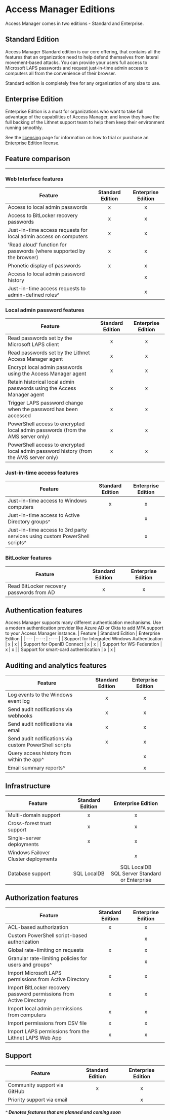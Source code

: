# Access Manager Editions

Access Manager comes in two editions - Standard and Enterprise.

## Standard Edition
Access Manager Standard edition is our core offering, that contains all the features that an organization need to help defend themselves from lateral movement-based attacks. You can provide your users full access to Microsoft LAPS passwords and request just-in-time admin access to computers all from the convenience of their browser.

Standard edition is completely free for any organization of any size to use.

## Enterprise Edition
Enterprise Edition is a must for organizations who want to take full advantage of the capabilities of Access Manager, and know they have the full backing of the Lithnet support team to help them keep their environment running smoothly.

See the [licensing](/docs/app_pages/Licensing-Page.md) page for information on how to trial or purchase an Enterprise Edition license.

## **Feature comparison**
---

### Web Interface features
| Feature | Standard Edition | Enterprise Edition |
| --- | :---: | :---: |
| Access to local admin passwords | x | x |
| Access to BitLocker recovery passwords | x | x |
| Just-in-time access requests for local admin access on computers | x | x |
| 'Read aloud' function for passwords (where supported by the browser) | x | x |
| Phonetic display of passwords | x | x |
| Access to local admin password history |  | x |
| Just-in-time access requests to admin-defined roles^ |  | x |

### Local admin password features 
| Feature | Standard Edition | Enterprise Edition |
| --- | :---: | :---: |
| Read passwords set by the Microsoft LAPS client | x | x |
| Read passwords set by the Lithnet Access Manager agent | x | x |
| Encrypt local admin passwords using the Access Manager agent | x | x |
| Retain historical local admin passwords using the Access Manager agent | x | x |
| Trigger LAPS password change when the password has been accessed | x | x |
| PowerShell access to encrypted local admin passwords (from the AMS server only) | x | x |
| PowerShell access to encrypted local admin password history (from the AMS server only) | x | x |

### Just-in-time access features
| Feature | Standard Edition | Enterprise Edition |
| --- | :---: | :---: |
| Just-in-time access to Windows computers | x | x |
| Just-in-time access to Active Directory groups^ |  | x |
| Just-in-time access to 3rd party services using custom PowerShell scripts^ |  | x |

### BitLocker features
| Feature | Standard Edition | Enterprise Edition |
| --- | :---: | :---: |
| Read BitLocker recovery passwords from AD | x | x |


## Authentication features
Access Manager supports many different authentication mechanisms. Use a modern authentication provider like Azure AD or Okta to add MFA support to your Access Manager instance.
| Feature | Standard Edition | Enterprise Edition |
| --- | :---: | :---: |
| Support for Integrated Windows Authentication | x | x |
| Support for OpenID Connect | x | x |
| Support for WS-Federation | x | x | 
| Support for smart-card authentication | x | x |

## Auditing and analytics features
| Feature | Standard Edition | Enterprise Edition |
| --- | :---: | :---: |
| Log events to the Windows event log | x | x |
| Send audit notifications via webhooks | x | x |
| Send audit notifications via email | x | x | 
| Send audit notifications via custom PowerShell scripts | x | x | 
| Query access history from within the app^ |  | x |
| Email summary reports^ | | x |

## Infrastructure 
| Feature | Standard Edition | Enterprise Edition |
| --- | :---: | :---: |
| Multi-domain support | x | x |
| Cross-forest trust support | x | x |
| Single-server deployments | x | x |
| Windows Failover Cluster deployments |  | x |
| Database support | SQL LocalDB  | SQL LocalDB<br>SQL Server Standard or Enterprise | 

## Authorization features
| Feature | Standard Edition | Enterprise Edition |
| --- | :---: | :---: |
| ACL-based authorization | x | x |
| Custom PowerShell script-based authorization | | x |
| Global rate-limiting on requests | x | x |
| Granular rate-limiting policies for users and groups^ |  | x |
| Import Microsoft LAPS permissions from Active Directory | x | x |
| Import BitLocker recovery password permissions from Active Directory | x | x |
| Import local admin permissions from computers | x | x | 
| Import permissions from CSV file | x | x |
| Import LAPS permissions from the Lithnet LAPS Web App | x | x |

## Support
| Feature | Standard Edition | Enterprise Edition |
| --- | :---: | :---: |
| Community support via GitHub | x | x |
| Priority support via email |  | x |



***^ Denotes features that are planned and coming soon***